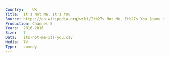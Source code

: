 ```yaml
---
Country:	UK
Title:	It's Not Me, It's You
Source:	https://en.wikipedia.org/wiki/It%27s_Not_Me,_It%27s_You_(game_show)
Production:	Channel 5
Years:	2016-2016
Size:	7
Data:	its-not-me-its-you.csv
Media:	TV
Type:	comedy
---
```

